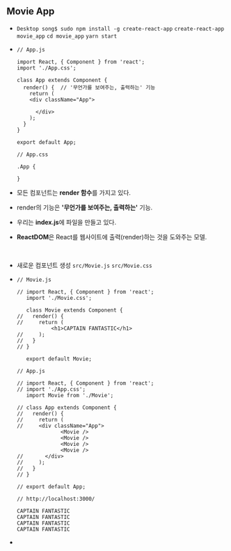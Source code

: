 ## Movie App

- `Desktop song$ sudo npm install -g create-react-app`
  `create-react-app movie_app`
  `cd movie_app`
  `yarn start`

- ```react
  // App.js

  import React, { Component } from 'react';
  import './App.css';

  class App extends Component {
    render() {	// '무언가를 보여주는, 출력하는' 기능
      return (
  	  <div className="App">
        
        </div>
      );
    }
  }

  export default App;
  ```

  ```react
  // App.css

  .App {
    
  }
  ```

- 모든 컴포넌트는 **render 함수**를 가지고 있다.

- render의 기능은 **'무언가를 보여주는, 출력하는'** 기능.

- 우리는 **index.js**에 파일을 만들고 있다.

- **ReactDOM**은 React를 웹사이트에 출력(render)하는 것을 도와주는 모델.

<br>

- 새로운 컴포넌트 생성
  `src/Movie.js`
  `src/Movie.css`


- ```react
  // Movie.js

  // import React, { Component } from 'react';
     import './Movie.css';

     class Movie extends Component {
  //   render() {
  //     return (
         	 <h1>CAPTAIN FANTASTIC</h1>
  //     );
  //   }
  // }

     export default Movie;
  ```

  ```react
  // App.js

  // import React, { Component } from 'react';
  // import './App.css';
     import Movie from './Movie';

  // class App extends Component {
  //   render() {	
  //     return (
  //  	 <div className="App">
        		<Movie />
        		<Movie />
        		<Movie />
        		<Movie />
  //       </div>
  //     );
  //   }
  // }

  // export default App;
  ```

  ```react
  // http://localhost:3000/

  CAPTAIN FANTASTIC
  CAPTAIN FANTASTIC
  CAPTAIN FANTASTIC
  CAPTAIN FANTASTIC
  ```

- ​